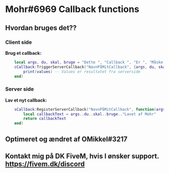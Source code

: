 # Mohr#6969 Callback functions

## Hvordan bruges det??

### Client side

**Brug et callback:**
```lua
    local args, du, skal, bruge = "Dette ", "Callback ", "Er ", "Måske "
    cCallback:TriggerServerCallback("NavnPåMitCallback", {args, du, skal, bruge}, function(values)
        print(values) -- Values er resultatet fra serverside
    end)
```

### Server side

**Lav et nyt callback:**
```lua
    sCallback:RegisterServerCallback("NavnPåMitCallback", function(args, du, skal, bruge)
        local callbackText = args..du..skal..bruge.."Lavet af Mohr"
        return callbackText
    end)
```

## Optimeret og ændret af OMikkel#3217

## Kontakt mig på DK FiveM, hvis I ønsker support. https://fivem.dk/discord

